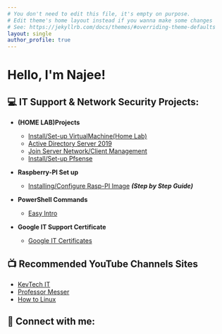 ```yaml
---
# You don't need to edit this file, it's empty on purpose.
# Edit theme's home layout instead if you wanna make some changes
# See: https://jekyllrb.com/docs/themes/#overriding-theme-defaults
layout: single
author_profile: true
---
```


<h1>Hello, I'm Najee! <br/><a </a></h1>

<h2>💻 IT Support & Network Security Projects:</h2>

- <b>(HOME LAB)Projects</b>
  - [Install/Set-up VirtualMachine(Home Lab)](https://github.com/Njen4tech/VMware-Set-up)
  - [Active Directory Server 2019](--)
  - [Join Server Network/Client Management](--)
  - [Install/Set-up Pfsense](https://github.com/Njen4tech/Pfsense-Firewall-Configuration)

- <b>Raspberry-PI Set up </b>
  - [Installing/Configure Rasp-PI Image](https://njen4tech.blogspot.com/) <b><i>(Step by Step Guide)</b></i>
- <b>PowerShell Commands</b>
  - [Easy Intro ](-)
- <b>Google IT Support Certificate</b>
  - [Google IT Certificates](https://www.coursera.org/account/accomplishments/specialization/8XYGHPCPMLWB)

<h2>📺 Recommended YouTube Channels Sites  
</h2>

- [KevTech IT](https://www.youtube.com/c/KevtechITSupport)
- [Professor Messer](https://www.professormesser.com/)
- [How to Linux](https://www.youtube.com/@LearnLinuxTV)

<h2> 🔎 Connect with me:</h2>
